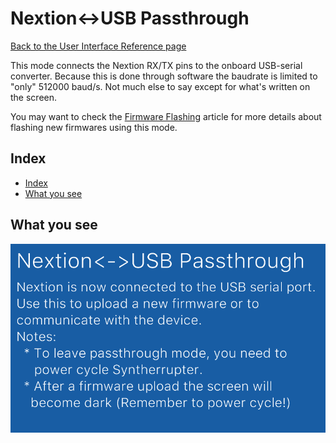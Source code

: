 # Nextion<->USB Passthrough

[Back to the User Interface Reference page](README.md#readme)

This mode connects the Nextion RX/TX pins to the onboard USB-serial converter. Because this is done through software the baudrate is limited to "only" 512000 baud/s. Not much else to say except for what's written on the screen.

You may want to check the [Firmware Flashing](/Documentation/Wiki/Firmware%20Flashing.md#readme) article for more details about flashing new firmwares using this mode.

## Index
* [Index](#index)
* [What you see](#what-you-see)

## What you see

![Nextion<->USB Passthrough](/Documentation/Pictures/UI/Nextion-USB.png)
